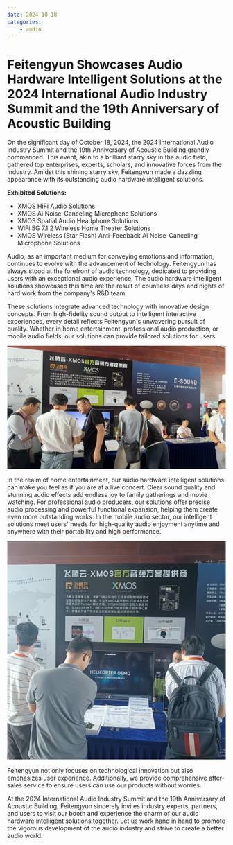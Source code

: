 ```yaml
---
date: 2024-10-18
categories:
    - audio
---
```


# Feitengyun Showcases Audio Hardware Intelligent Solutions at the 2024 International Audio Industry Summit and the 19th Anniversary of Acoustic Building

On the significant day of October 18, 2024, the 2024 International Audio Industry Summit and the 19th Anniversary of Acoustic Building grandly commenced. This event, akin to a brilliant starry sky in the audio field, gathered top enterprises, experts, scholars, and innovative forces from the industry. Amidst this shining starry sky, Feitengyun made a dazzling appearance with its outstanding audio hardware intelligent solutions.

**Exhibited Solutions:**

* XMOS HiFi Audio Solutions
* XMOS Ai Noise-Canceling Microphone Solutions
* XMOS Spatial Audio Headphone Solutions
* WiFi 5G 7.1.2 Wireless Home Theater Solutions
* XMOS Wireless (Star Flash) Anti-Feedback Ai Noise-Canceling Microphone Solutions

Audio, as an important medium for conveying emotions and information, continues to evolve with the advancement of technology. Feitengyun has always stood at the forefront of audio technology, dedicated to providing users with an exceptional audio experience. The audio hardware intelligent solutions showcased this time are the result of countless days and nights of hard work from the company's R&D team.

These solutions integrate advanced technology with innovative design concepts. From high-fidelity sound output to intelligent interactive experiences, every detail reflects Feitengyun's unwavering pursuit of quality. Whether in home entertainment, professional audio production, or mobile audio fields, our solutions can provide tailored solutions for users.

![A316-audiopicture1.jpg](/assets/images/pageimg/A316-audiopicture1.jpg)

In the realm of home entertainment, our audio hardware intelligent solutions can make you feel as if you are at a live concert. Clear sound quality and stunning audio effects add endless joy to family gatherings and movie watching. For professional audio producers, our solutions offer precise audio processing and powerful functional expansion, helping them create even more outstanding works. In the mobile audio sector, our intelligent solutions meet users' needs for high-quality audio enjoyment anytime and anywhere with their portability and high performance.

![A316-audiopicture2.jpg](/assets/images/pageimg/A316-audiopicture2.jpg)

Feitengyun not only focuses on technological innovation but also emphasizes user experience. Additionally, we provide comprehensive after-sales service to ensure users can use our products without worries.

At the 2024 International Audio Industry Summit and the 19th Anniversary of Acoustic Building, Feitengyun sincerely invites industry experts, partners, and users to visit our booth and experience the charm of our audio hardware intelligent solutions together. Let us work hand in hand to promote the vigorous development of the audio industry and strive to create a better audio world.